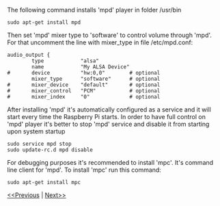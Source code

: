 The following command installs 'mpd' player in folder /usr/bin
```
sudo apt-get install mpd
```
Then set 'mpd' mixer type to 'software' to control volume through 'mpd'. For that uncomment the line with mixer_type in file /etc/mpd.conf:
```
audio_output {
        type            "alsa"
        name            "My ALSA Device"
#       device          "hw:0,0"        # optional
        mixer_type      "software"      # optional
#       mixer_device    "default"       # optional
#       mixer_control   "PCM"           # optional
#       mixer_index     "0"             # optional
```
After installing 'mpd' it's automatically configured as a service and it will start every time the Raspberry Pi starts. In order to have full control on 'mpd' player it's better to stop 'mpd' service and disable it from starting upon system startup
```
sudo service mpd stop
sudo update-rc.d mpd disable
```
For debugging purposes it's recommended to install 'mpc'. It's command line client for 'mpd'. To install 'mpc' run this command:
```
sudo apt-get install mpc
```

[<<Previous](https://github.com/project-owner/Peppy.doc/wiki/Pygame) | [Next>>](https://github.com/project-owner/Peppy.doc/wiki/LIRC)
